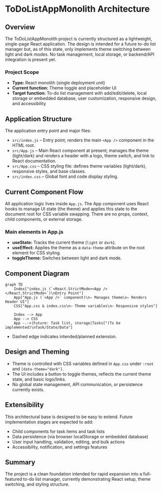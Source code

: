 # ToDoListAppMonolith Architecture

## Overview

The ToDoListAppMonolith project is currently structured as a lightweight, single-page React application. The design is intended for a future to-do list manager but, as of this state, only implements theme switching between light and dark modes. No task management, local storage, or backend/API integration is present yet.

### Project Scope

- **Type:** React monolith (single deployment unit)
- **Current function:** Theme toggle and placeholder UI
- **Target function:** To-do list management with add/edit/delete, local storage or embedded database, user customization, responsive design, and accessibility

## Application Structure

The application entry point and major files:
- `src/index.js` – Entry point; renders the main `<App />` component in the HTML root.
- `src/App.js` – Main React component at present; manages the theme (light/dark) and renders a header with a logo, theme switch, and link to React documentation.
- `src/App.css` – CSS styling file: defines theme variables (light/dark), responsive styles, and base classes.
- `src/index.css` – Global font and code display styling.

## Current Component Flow

All application logic lives inside `App.js`. The App component uses React hooks to manage UI state (the theme) and applies this state to the document root for CSS variable swapping. There are no props, context, child components, or external storage. 

### Main elements in App.js

- **useState:** Tracks the current theme (`light` or `dark`).
- **useEffect:** Applies the theme as a `data-theme` attribute on the root element for CSS styling.
- **toggleTheme:** Switches between light and dark mode.

## Component Diagram

```mermaid
graph TD
    Index["index.js (`<React.StrictMode><App /></React.StrictMode>`)\nEntry Point"]
    App["App.js (`<App />` component)\n– Manages theme\n– Renders Header UI"]
    CSS["App.css & index.css\n– Theme variables\n– Responsive styles"]

    Index --> App
    App --> CSS
    App -.->|Future: Task list, storage|Tasks["(To be implemented)\nTask/State/Data"]
```

- Dashed edge indicates intended/planned extension.

## Design and Theming

- Theme is controlled with CSS variables defined in `App.css` under `:root` and `[data-theme="dark"]`.
- The UI includes a button to toggle themes, reflects the current theme state, and basic logo/links.
- No global state management, API communication, or persistence currently exists.

## Extensibility

This architectural base is designed to be easy to extend. Future implementation stages are expected to add:
- Child components for task items and task lists
- Data persistence (via browser localStorage or embedded database)
- User input handling, validation, editing, and bulk actions
- Accessibility, notification, and settings features

## Summary

The project is a clean foundation intended for rapid expansion into a full-featured to-do list manager, currently demonstrating React setup, theme switching, and styling structure.


